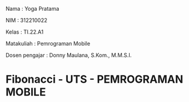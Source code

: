 Nama : Yoga Pratama

NIM  : 312210022

Kelas : TI.22.A1

Matakuliah : Pemrograman Mobile

Dosen pengajar : Donny Maulana, S.Kom., M.M.S.I.

# Fibonacci - UTS - PEMROGRAMAN MOBILE
